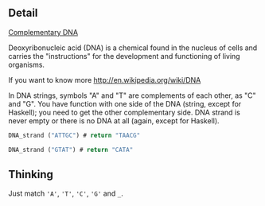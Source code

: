 ## Detail

[Complementary DNA](https://www.codewars.com/kata/complementary-dna/train/rust)

Deoxyribonucleic acid (DNA) is a chemical found in the nucleus of cells and carries the "instructions" for the development and functioning of living organisms.

If you want to know more <http://en.wikipedia.org/wiki/DNA>

In DNA strings, symbols "A" and "T" are complements of each other, as "C" and "G". You have function with one side of the DNA (string, except for Haskell); you need to get the other complementary side. DNA strand is never empty or there is no DNA at all (again, except for Haskell).

```rust
DNA_strand ("ATTGC") # return "TAACG"

DNA_strand ("GTAT") # return "CATA"
```

## Thinking

Just match `'A'`, `'T'`, `'C'`, `'G'` and `_`.